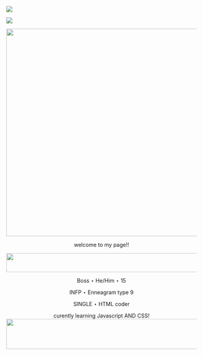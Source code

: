 ![](https://lastfm-recently-played.vercel.app/api?user=bugged_outtt&count=1)

![](https://komarev.com/ghpvc/?username=TH3B0SS-M4N&color=yellow)

<p align="center">

  <img width="550" height="550" src="https://64.media.tumblr.com/5cae6c35d4e537ee85251db71645bc5d/a6cf97b3b4b3c239-f9/s1280x1920/11fded8d9c74fcdf16e71ad252d0d231e8bc717d.gifv"> 
  
  <p align="center">
  welcome to my page!!
  
<p align="center">
  
  <img width="720" height="50" src="https://64.media.tumblr.com/7b507c379d682e4ef55e772b3537c6a7/d416d34ccc1cc73d-1c/s250x400/89711a41ab822bd767d716feb552dfe3e2ab6c02.gifv">

<p align="center">
Boss ⋆ He/Him ⋆ 15
<p align="center">
INFP ⋆ Enneagram type 9
<p align="center">
SINGLE ⋆ HTML coder 
<p align="center">
curently learning Javascript AND CSS!

  <img width="850" height="80" src="https://64.media.tumblr.com/31eb2017a1a16b4c6866916e5b13c9ee/f6651e7bba6d3217-7c/s2048x3072/dbd69925edc5f5456a24cad7f49793931c23fcc6.pnj">

